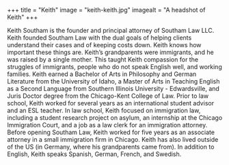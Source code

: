 +++
title = "Keith"
image = "keith-keith.jpg"
imagealt = "A headshot of Keith"
+++

Keith Southam is the founder and principal attorney of Southam Law LLC. Keith founded Southam Law with the dual goals of helping clients understand their cases and of keeping costs down. Keith knows how important these things are. Keith’s grandparents were immigrants, and he was raised by a single mother. This taught Keith compassion for the struggles of immigrants, people who do not speak English well, and working families. Keith earned a Bachelor of Arts in Philosophy and German Literature from the University of Idaho, a Master of Arts in Teaching English as a Second Language from Southern Illinois University - Edwardsville, and Juris Doctor degree from the Chicago-Kent College of Law. Prior to law school, Keith worked for several years as an international student advisor and an ESL teacher. In law school, Keith focused on immigration law, including a student research project on asylum, an internship at the Chicago Immigration Court, and a job as a law clerk for an immigration attorney. Before opening Southam Law, Keith worked for five years as an associate attorney in a small immigration firm in Chicago. Keith has also lived outside of the US (in Germany, where his grandparents came from). In addition to English, Keith speaks Spanish, German, French, and Swedish.
